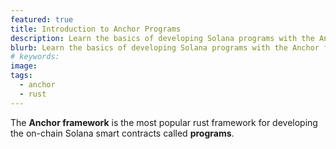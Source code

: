 ```yaml
---
featured: true
title: Introduction to Anchor Programs
description: Learn the basics of developing Solana programs with the Anchor framework
blurb: Learn the basics of developing Solana programs with the Anchor framework
# keywords:
image:
tags:
  - anchor
  - rust
---
```


The **Anchor framework** is the most popular rust framework for developing the on-chain Solana smart contracts called **programs**.
